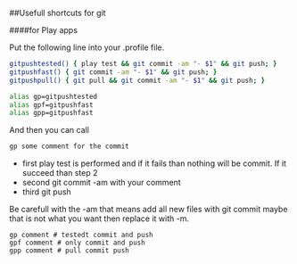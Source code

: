 ##Usefull shortcuts for git

####for Play apps

Put the following line into your .profile file.
```bash
gitpushtested() { play test && git commit -am "- $1" && git push; }
gitpushfast() { git commit -am "- $1" && git push; }
gitpushpull() { git pull && git commit -am "- $1" && git push; }

alias gp=gitpushtested
alias gpf=gitpushfast
alias gpp=gitpushfast
```

And then you can call
```bash
gp some comment for the commit 
```
* first play test is performed and if it fails than nothing will be commit. If it succeed than step 2
* second git commit -am with your comment 
* third git push

Be carefull with the -am that means add all new files with git commit maybe that is not what you want then replace it with -m.

```
gp comment # testedt commit and push
gpf comment # only commit and push
gpp comment # pull commit push
```
